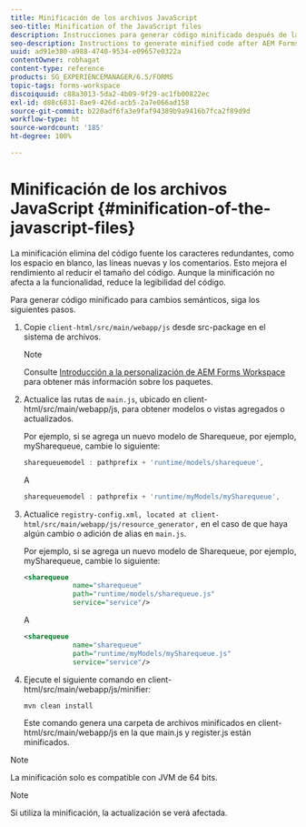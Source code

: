 ```yaml
---
title: Minificación de los archivos JavaScript
seo-title: Minification of the JavaScript files
description: Instrucciones para generar código minificado después de las personalizaciones de AEM Forms Workspace para optimizar los archivos JS para la web.
seo-description: Instructions to generate minified code after AEM Forms workspace customizations to optimize the JS files for the web.
uuid: ad91e380-a988-4740-9534-e09657e0322a
contentOwner: robhagat
content-type: reference
products: SG_EXPERIENCEMANAGER/6.5/FORMS
topic-tags: forms-workspace
discoiquuid: c88a3013-5da2-4b09-9f29-ac1fb00822ec
exl-id: d88c6831-8ae9-426d-acb5-2a7e066ad158
source-git-commit: b220adf6fa3e9faf94389b9a9416b7fca2f89d9d
workflow-type: ht
source-wordcount: '185'
ht-degree: 100%

---
```


# Minificación de los archivos JavaScript {#minification-of-the-javascript-files}

La minificación elimina del código fuente los caracteres redundantes, como los espacio en blanco, las líneas nuevas y los comentarios. Esto mejora el rendimiento al reducir el tamaño del código. Aunque la minificación no afecta a la funcionalidad, reduce la legibilidad del código.

Para generar código minificado para cambios semánticos, siga los siguientes pasos.

1. Copie `client-html/src/main/webapp/js` desde src-package en el sistema de archivos.

   >[!NOTE]
   >
   >Consulte [Introducción a la personalización de AEM Forms Workspace](/help/forms/using/introduction-customizing-html-workspace.md) para obtener más información sobre los paquetes.

1. Actualice las rutas de `main.js`, ubicado en client-html/src/main/webapp/js, para obtener modelos o vistas agregados o actualizados.

   Por ejemplo, si se agrega un nuevo modelo de Sharequeue, por ejemplo, mySharequeue, cambie lo siguiente:

   ```javascript
   sharequeuemodel : pathprefix + 'runtime/models/sharequeue',
   ```

   A

   ```javascript
   sharequeuemodel : pathprefix + 'runtime/myModels/mySharequeue',
   ```

1. Actualice `registry-config.xml, located at client-html/src/main/webapp/js/resource_generator,` en el caso de que haya algún cambio o adición de alias en `main.js`.

   Por ejemplo, si se agrega un nuevo modelo de Sharequeue, por ejemplo, mySharequeue, cambie lo siguiente:

   ```xml
   <sharequeue
               name="sharequeue"
               path="runtime/models/sharequeue.js"
               service="service"/>
   ```

   A

   ```xml
   <sharequeue
               name="sharequeue"
               path="runtime/myModels/mySharequeue.js"
               service="service"/>
   ```

1. Ejecute el siguiente comando en client-html/src/main/webapp/js/minifier:

   ```shell
   mvn clean install
   ```

   Este comando genera una carpeta de archivos minificados en client-html/src/main/webapp/js en la que main.js y register.js están minificados.

>[!NOTE]
>
>La minificación solo es compatible con JVM de 64 bits.

>[!NOTE]
>
>Si utiliza la minificación, la actualización se verá afectada.
